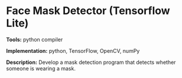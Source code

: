 # Face Mask Detector (Tensorflow Lite)

**Tools:** python compiler 

**Implementation:** python, TensorFlow, OpenCV, numPy 

**Description:** Develop a mask detection program that detects whether someone is wearing a mask. 
